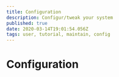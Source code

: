```yaml
---
title: Configuration
description: Configur/tweak your system
published: true
date: 2020-03-14T19:01:54.056Z
tags: user, tutorial, maintain, config
---
```


# Configuration
